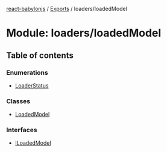 [react-babylonjs](../README.md) / [Exports](../modules.md) / loaders/loadedModel

# Module: loaders/loadedModel

## Table of contents

### Enumerations

- [LoaderStatus](../enums/loaders/loadedmodel.loaderstatus.md)

### Classes

- [LoadedModel](../classes/loaders/loadedmodel.loadedmodel.md)

### Interfaces

- [ILoadedModel](../interfaces/loaders/loadedmodel.iloadedmodel.md)
